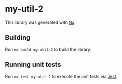 # my-util-2

This library was generated with [Nx](https://nx.dev).

## Building

Run `nx build my-util-2` to build the library.

## Running unit tests

Run `nx test my-util-2` to execute the unit tests via [Jest](https://jestjs.io).
